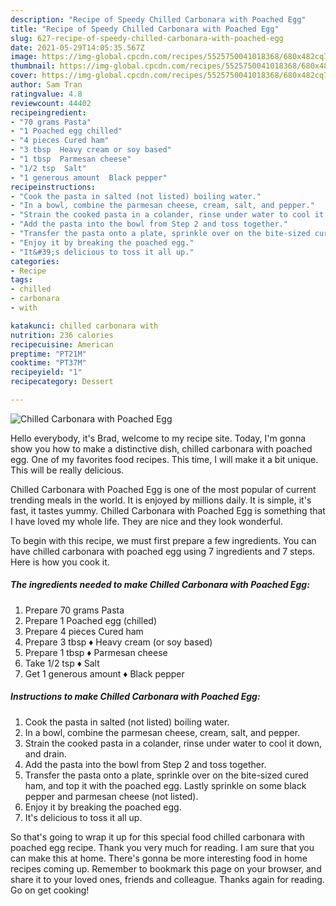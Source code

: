 ```yaml
---
description: "Recipe of Speedy Chilled Carbonara with Poached Egg"
title: "Recipe of Speedy Chilled Carbonara with Poached Egg"
slug: 627-recipe-of-speedy-chilled-carbonara-with-poached-egg
date: 2021-05-29T14:05:35.567Z
image: https://img-global.cpcdn.com/recipes/5525750041018368/680x482cq70/chilled-carbonara-with-poached-egg-recipe-main-photo.jpg
thumbnail: https://img-global.cpcdn.com/recipes/5525750041018368/680x482cq70/chilled-carbonara-with-poached-egg-recipe-main-photo.jpg
cover: https://img-global.cpcdn.com/recipes/5525750041018368/680x482cq70/chilled-carbonara-with-poached-egg-recipe-main-photo.jpg
author: Sam Tran
ratingvalue: 4.8
reviewcount: 44402
recipeingredient:
- "70 grams Pasta"
- "1 Poached egg chilled"
- "4 pieces Cured ham"
- "3 tbsp  Heavy cream or soy based"
- "1 tbsp  Parmesan cheese"
- "1/2 tsp  Salt"
- "1 generous amount  Black pepper"
recipeinstructions:
- "Cook the pasta in salted (not listed) boiling water."
- "In a bowl, combine the parmesan cheese, cream, salt, and pepper."
- "Strain the cooked pasta in a colander, rinse under water to cool it down, and drain."
- "Add the pasta into the bowl from Step 2 and toss together."
- "Transfer the pasta onto a plate, sprinkle over on the bite-sized cured ham, and top it with the poached egg. Lastly sprinkle on some black pepper and parmesan cheese (not listed)."
- "Enjoy it by breaking the poached egg."
- "It&#39;s delicious to toss it all up."
categories:
- Recipe
tags:
- chilled
- carbonara
- with

katakunci: chilled carbonara with 
nutrition: 236 calories
recipecuisine: American
preptime: "PT21M"
cooktime: "PT37M"
recipeyield: "1"
recipecategory: Dessert

---
```



![Chilled Carbonara with Poached Egg](https://img-global.cpcdn.com/recipes/5525750041018368/680x482cq70/chilled-carbonara-with-poached-egg-recipe-main-photo.jpg)

Hello everybody, it's Brad, welcome to my recipe site. Today, I'm gonna show you how to make a distinctive dish, chilled carbonara with poached egg. One of my favorites food recipes. This time, I will make it a bit unique. This will be really delicious.



Chilled Carbonara with Poached Egg is one of the most popular of current trending meals in the world. It is enjoyed by millions daily. It is simple, it's fast, it tastes yummy. Chilled Carbonara with Poached Egg is something that I have loved my whole life. They are nice and they look wonderful.


To begin with this recipe, we must first prepare a few ingredients. You can have chilled carbonara with poached egg using 7 ingredients and 7 steps. Here is how you cook it.

<!--inarticleads1-->

##### The ingredients needed to make Chilled Carbonara with Poached Egg:

1. Prepare 70 grams Pasta
1. Prepare 1 Poached egg (chilled)
1. Prepare 4 pieces Cured ham
1. Prepare 3 tbsp ♦ Heavy cream (or soy based)
1. Prepare 1 tbsp ♦ Parmesan cheese
1. Take 1/2 tsp ♦ Salt
1. Get 1 generous amount ♦ Black pepper




<!--inarticleads2-->

##### Instructions to make Chilled Carbonara with Poached Egg:

1. Cook the pasta in salted (not listed) boiling water.
1. In a bowl, combine the parmesan cheese, cream, salt, and pepper.
1. Strain the cooked pasta in a colander, rinse under water to cool it down, and drain.
1. Add the pasta into the bowl from Step 2 and toss together.
1. Transfer the pasta onto a plate, sprinkle over on the bite-sized cured ham, and top it with the poached egg. Lastly sprinkle on some black pepper and parmesan cheese (not listed).
1. Enjoy it by breaking the poached egg.
1. It&#39;s delicious to toss it all up.




So that's going to wrap it up for this special food chilled carbonara with poached egg recipe. Thank you very much for reading. I am sure that you can make this at home. There's gonna be more interesting food in home recipes coming up. Remember to bookmark this page on your browser, and share it to your loved ones, friends and colleague. Thanks again for reading. Go on get cooking!
